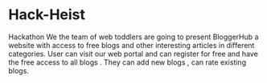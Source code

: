 # Hack-Heist
Hackathon
We the team of web toddlers  are going to present BloggerHub a website with access to free blogs and other interesting articles in different categories. User can visit our web portal and can register for free and have the free access to all blogs . They can add new blogs , can rate existing blogs.
